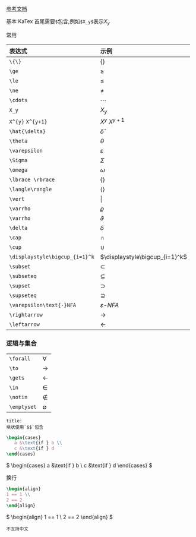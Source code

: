 [参考文档](https://katex.org/docs/supported.html)

基本 KaTex 首尾需要`$`包含,例如`$X_y$`表示$X_y$

常用

| 表达式                         | 示例                                    |
|:------------------------------ |:--------------------------------------- |
| `\{\}`                         | $\{\}$                                  |
| `\ge`                          | $\ge$                                   |
| `\le`                          | $\le$                                   |
| `\ne`                          | $\ne$                                   |
| `\cdots`                       | $\cdots$                                |
| `X_y`                          | $X_y$                                   |
| `X^{y}` `X^{y+1}`              | $X^{y}$                       $X^{y+1}$ | 
| `\hat{\delta}`                 | $\hat{\delta}$                          |
| `\theta`                       | $\theta$                                |
| `\varepsilon`                  | $\varepsilon$                           |
| `\Sigma`                       | $\Sigma$                                |
| `\omega`                       | $\omega$                                |
| `\lbrace \rbrace`              | $\lbrace \rbrace$                       |
| `\langle\rangle`               | $\langle\rangle$                        |
| `\vert`                        | $\vert$                                 |
| `\varrho`                      | $\varrho$                               |
| `\varrho`                      | $\vartheta$                             |
| `\delta`                       | $\delta$                                |
| `\cap`                         | $\cap$                                  |
| `\cup`                         | $\cup$                                  |
| `\displaystyle\bigcup_{i=1}^k` | $\displaystyle\bigcup_{i=1}^k$          |
| `\subset`                      | $\subset$                               |
| `\subseteq`                    | $\subseteq$                             |
| `\supset`                      | $\supset$                               |
| `\supseteq`                    | $\supseteq$                             |
| `\varepsilon\text{-}NFA`       | $\varepsilon\text{-}NFA$                |
| `\rightarrow`                  | $\rightarrow$                           |
| `\leftarrow`                   | $\leftarrow$                            |


### 逻辑与集合
|             |             |
| ----------- | ----------- |
| `\forall`   | $\forall$   |
| `\to`       | $\to$       |
| `\gets`     | $\gets$     |
| `\in`       | $\in$       |
| `\notin`    | $\notin$    |
| `\emptyset` | $\emptyset$ |

```ad-warning
title:
块状使用`$$`包含
```

```latex
\begin{cases}
   a &\text{if } b \\
   c &\text{if } d
\end{cases}
```

$
 \begin{cases}
   a &\text{if } b \\
   c &\text{if } d
\end{cases}
$

换行

```latex
\begin{align}
1 == 1 \\
2 == 2
\end{align}
```

$
\begin{align}
1 == 1 \\
2 == 2
\end{align}
$

```ad-fail
不支持中文
```

